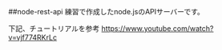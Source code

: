 ##node-rest-api
練習で作成したnode.jsのAPIサーバーです。

下記、チュートリアルを参考
https://www.youtube.com/watch?v=vjf774RKrLc